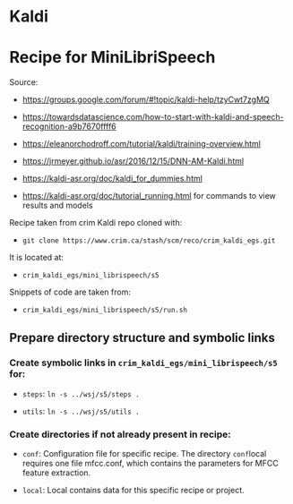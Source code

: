 # Kaldi

# Recipe for MiniLibriSpeech

Source:

* https://groups.google.com/forum/#!topic/kaldi-help/tzyCwt7zgMQ

* https://towardsdatascience.com/how-to-start-with-kaldi-and-speech-recognition-a9b7670ffff6

* https://eleanorchodroff.com/tutorial/kaldi/training-overview.html

* https://jrmeyer.github.io/asr/2016/12/15/DNN-AM-Kaldi.html

* https://kaldi-asr.org/doc/kaldi_for_dummies.html

* https://kaldi-asr.org/doc/tutorial_running.html for commands to view results and models

Recipe taken from crim Kaldi repo cloned with:

* `git clone https://www.crim.ca/stash/scm/reco/crim_kaldi_egs.git`

It is located at:

* `crim_kaldi_egs/mini_librispeech/s5`

Snippets of code are taken from:

* `crim_kaldi_egs/mini_librispeech/s5/run.sh`

## Prepare directory structure and symbolic links

### Create symbolic links in `crim_kaldi_egs/mini_librispeech/s5` for:

* `steps`: `ln -s ../wsj/s5/steps .`
    
* `utils`: `ln -s ../wsj/s5/utils .`
    
### Create directories if not already present in recipe:

* `conf`: Configuration file for specific recipe. The directory `conf`local requires one file mfcc.conf, which contains the parameters for MFCC feature extraction.
    
* `local`: Local contains data for this specific recipe or project.
